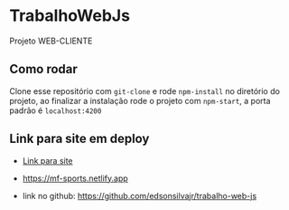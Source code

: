 # TrabalhoWebJs

Projeto WEB-CLIENTE

## Como rodar

Clone esse repositório com `git-clone` e rode `npm-install` no diretório do projeto, ao finalizar a instalação rode o projeto com `npm-start`, a porta padrão é `localhost:4200`

## Link para site em deploy

- [Link para site](https://mf-sports.netlify.app)

- https://mf-sports.netlify.app

- link no github: https://github.com/edsonsilvajr/trabalho-web-js
